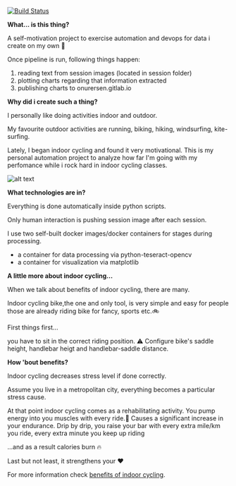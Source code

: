 [![Build Status](https://gitlab.com/onurersen/indoor-cycling-sessions/badges/master/build.svg)](https://gitlab.com/onurersen/indoor-cycling-sessions/commits/master) 

**What... is this thing?**

A self-motivation project to exercise automation and devops for data i create on my own :construction_worker:

Once pipeline is run, following things happen:

1. reading text from session images (located in session folder)
1. plotting charts regarding that information extracted  
1. publishing charts to onurersen.gitlab.io

**Why did i create such a thing?**

I personally like doing activities indoor and outdoor.

My favourite outdoor activities are running, biking, hiking, windsurfing, kite-surfing.

Lately, I began indoor cycling and found it very motivational.
This is my personal automation project to analyze how far I'm going with my perfomance while i rock hard in indoor cycling classes.

![alt text](https://onurersen.gitlab.io/img/indoor-cycling-automation/charts/calories_burnt_in_session.png)

**What technologies are in?**

Everything is done automatically inside python scripts.

Only human interaction is pushing session image after each session.

I use two self-built docker images/docker containers for stages during processing.
* a container for data processing via python-teseract-opencv 
* a container for visualization via matplotlib

**A little more about indoor cycling...**

When we talk about benefits of indoor cycling, there are many.

Indoor cycling bike,the one and only tool, is very simple and easy for people those are already riding bike for fancy, sports etc.:bike:

First things first...

you have to sit in the correct riding position. :warning:
Configure bike's saddle height, handlebar heigt and handlebar-saddle distance.

**How 'bout benefits?**

Indoor cycling decreases stress level if done correctly. 

Assume you live in a metropolitan city, everything becomes a particular stress cause.

At that point indoor cycling comes as a rehabilitating activity.
You pump energy into you muscles with every ride.:muscle:
Causes a significant increase in your endurance. Drip by drip, you raise your bar with every extra mile/km you ride, every extra minute you keep up 
riding

...and as a result calories burn :fire:

Last but not least, it strengthens your :heart:

For more information check [benefits of indoor cycling](https://www.lifespanfitness.com/uk/fitness/resources/articles/benefits-of-indoor-cycling).
